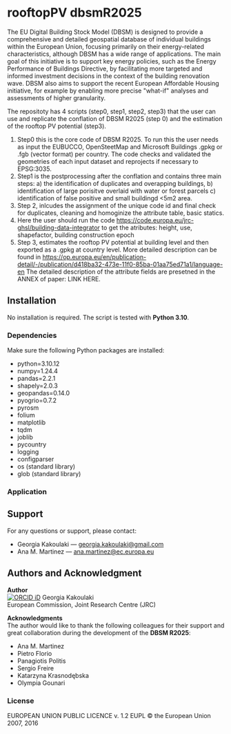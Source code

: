 # rooftopPV dbsmR2025
The EU Digital Building Stock Model (DBSM) is designed to provide a comprehensive and detailed geospatial database of individual buildings within the European Union, focusing primarily on their energy-related characteristics, although DBSM has a wide range of applications. The main goal of this initiative is to support key energy policies, such as the Energy Performance of Buildings Directive, by facilitating more targeted and informed investment decisions in the context of the building renovation wave. DBSM also aims to support the recent European Affordable Housing initiative, for example by enabling more precise "what-if" analyses and assessments of higher granularity. 


The repositoty has 4 scripts (step0, step1, step2, step3) that the user can use and replicate the conflation of DBSM R2025 (step 0) and the estimation of the rooftop PV potential (step3). 
1)  Step0 this is the core code of DBSM R2025. To run this the user needs as input the EUBUCCO, OpenSteetMap and Microsoft Buildings .gpkg or .fgb (vector format) per country. The code checks and validated the
   geometries of each input dataset and reprojects if necessary to EPSG:3035.
3) Step1 is the postprocessing after the conflation and contains three main steps: 
  a) the identification of duplicates and overapping buildings,
  b) identification of large porisitve overlaid with water or forest parcels
  c) identification of false positive and small buildingd <5m2 area.
4) Step 2, inlcudes the assignment of the unique code id and final check for duplicates, cleaning and homoginize the attribute table, basic statics.
5) Here the user should run the code https://code.europa.eu/jrc-ghsl/building-data-integrator to get the atributes: height, use, shapefactor, building construction epoch
6) Step 3, estimates the rooftop PV potential at building level and then exported as a .gpkg at country level.
More detailed description can be found in https://op.europa.eu/en/publication-detail/-/publication/d418ba32-473e-11f0-85ba-01aa75ed71a1/language-en
The detailed description of the attribute fields are presetned in the ANNEX of paper: LINK HERE.

## Installation

No installation is required. The script is tested with **Python 3.10**.

### Dependencies

Make sure the following Python packages are installed:

  - python=3.10.12
  - numpy=1.24.4
  - pandas=2.2.1
  - shapely=2.0.3
  - geopandas=0.14.0
  - pyogrio=0.7.2
  - pyrosm
  - folium
  - matplotlib
  - tqdm
  - joblib
  - pycountry
  - logging
  - configparser
  - os (standard library)
  - glob (standard library)


### Application
## Support

For any questions or support, please contact:
- Georgia Kakoulaki — [georgia.kakoulaki@gmail.com](mailto:georgia.kakoulaki@gmail.com)  
- Ana M. Martinez — [ana.martinez@ec.europa.eu](mailto:ana.martinez@ec.europa.eu)
  
## Authors and Acknowledgment

**Author**  
[![ORCID iD](https://img.shields.io/badge/ORCID-0000--0001--5365--0478-a6ce39?style=flat-square&logo=orcid&logoColor=white)](https://orcid.org/0000-0001-5365-0478) Georgia Kakoulaki    
European Commission, Joint Research Centre (JRC)

**Acknowledgments**  
The author would like to thank the following colleagues for their support and great collaboration during the development of the **DBSM R2025**:
- Ana M. Martinez
- Pietro Florio  
- Panagiotis Politis  
- Sergio Freire  
- Katarzyna Krasnodębska  
- Olympia Gounari  

### License
EUROPEAN UNION PUBLIC LICENCE v. 1.2
EUPL © the European Union 2007, 2016
